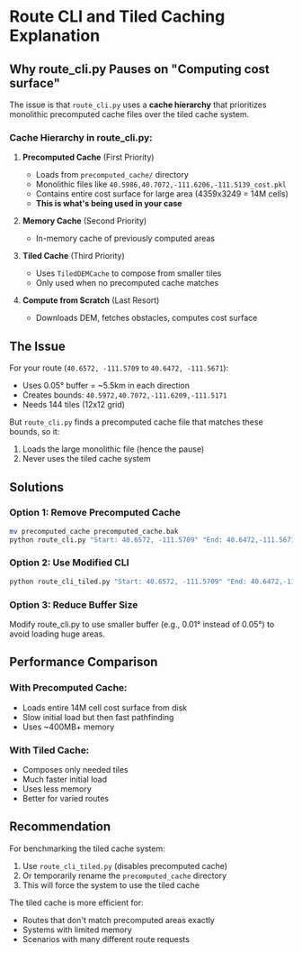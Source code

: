 # Route CLI and Tiled Caching Explanation

## Why route_cli.py Pauses on "Computing cost surface"

The issue is that `route_cli.py` uses a **cache hierarchy** that prioritizes monolithic precomputed cache files over the tiled cache system.

### Cache Hierarchy in route_cli.py:

1. **Precomputed Cache** (First Priority)
   - Loads from `precomputed_cache/` directory
   - Monolithic files like `40.5986,40.7072,-111.6206,-111.5139_cost.pkl`
   - Contains entire cost surface for large area (4359x3249 = 14M cells)
   - **This is what's being used in your case**

2. **Memory Cache** (Second Priority)
   - In-memory cache of previously computed areas

3. **Tiled Cache** (Third Priority)
   - Uses `TiledDEMCache` to compose from smaller tiles
   - Only used when no precomputed cache matches

4. **Compute from Scratch** (Last Resort)
   - Downloads DEM, fetches obstacles, computes cost surface

## The Issue

For your route (`40.6572, -111.5709` to `40.6472, -111.5671`):
- Uses 0.05° buffer = ~5.5km in each direction
- Creates bounds: `40.5972,40.7072,-111.6209,-111.5171`
- Needs 144 tiles (12x12 grid)

But `route_cli.py` finds a precomputed cache file that matches these bounds, so it:
1. Loads the large monolithic file (hence the pause)
2. Never uses the tiled cache system

## Solutions

### Option 1: Remove Precomputed Cache
```bash
mv precomputed_cache precomputed_cache.bak
python route_cli.py "Start: 40.6572, -111.5709" "End: 40.6472,-111.5671"
```

### Option 2: Use Modified CLI
```bash
python route_cli_tiled.py "Start: 40.6572, -111.5709" "End: 40.6472,-111.5671"
```

### Option 3: Reduce Buffer Size
Modify route_cli.py to use smaller buffer (e.g., 0.01° instead of 0.05°) to avoid loading huge areas.

## Performance Comparison

### With Precomputed Cache:
- Loads entire 14M cell cost surface from disk
- Slow initial load but then fast pathfinding
- Uses ~400MB+ memory

### With Tiled Cache:
- Composes only needed tiles
- Much faster initial load
- Uses less memory
- Better for varied routes

## Recommendation

For benchmarking the tiled cache system:
1. Use `route_cli_tiled.py` (disables precomputed cache)
2. Or temporarily rename the `precomputed_cache` directory
3. This will force the system to use the tiled cache

The tiled cache is more efficient for:
- Routes that don't match precomputed areas exactly
- Systems with limited memory
- Scenarios with many different route requests
